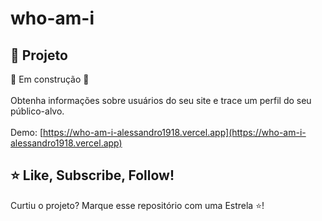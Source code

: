 # who-am-i

## 🚀 Projeto

🚧 Em construção 🚧</br></br>
Obtenha informações sobre usuários do seu site e trace um perfil do seu público-alvo.</br></br>
Demo: [https://who-am-i-alessandro1918.vercel.app](https://who-am-i-alessandro1918.vercel.app)

## ⭐ Like, Subscribe, Follow!
Curtiu o projeto? Marque esse repositório com uma Estrela ⭐!
